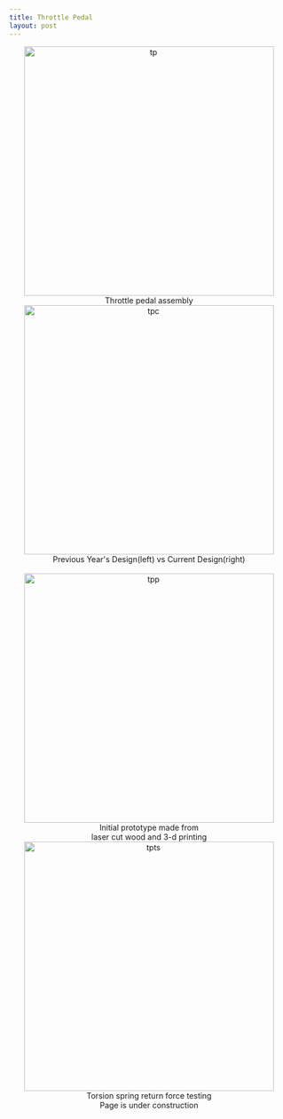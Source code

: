 ```yaml
---
title: Throttle Pedal
layout: post
---
```

<div class="row" style="text-align: center;">
  
  <div class="column">
    <img src="https://www.donaldle.com/assets/images/ThrottlePedal.JPG" height="450" alt="tp" />
    <center>Throttle pedal assembly</center>
  </div>
  
  <div class="column">
    <img src="https://www.donaldle.com/assets/images/Throttlepedalcompare.JPG" height="450" alt="tpc" /> <br>
    <center>Previous Year's Design(left) vs Current Design(right)</center>
   </div>
</div>

<br>  

<div class="row" style="text-align: center;">
  
   <div class="column">
    <img src="https://www.donaldle.com/assets/images/Throttlepedalprototype.JPG" height="450" alt="tpp" />
    <center>Initial prototype made from</center>
    <center>laser cut wood and 3-d printing</center>
   </div>
  
   <div class="column"> 
    <img src="https://www.donaldle.com/assets/images/Torsionspringtesting.JPG" height="450" alt="tpts" />
    <center>Torsion spring return force testing</center>
   </div>
 </div>


<center>Page is under construction </center>

